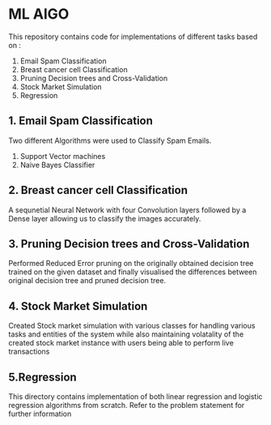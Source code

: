 # ML AlGO
This repository contains code for implementations of different tasks based on :
1. Email Spam Classification
2. Breast cancer cell Classification
3. Pruning Decision trees and Cross-Validation
4. Stock Market Simulation
5. Regression

## 1. Email Spam Classification
Two different Algorithms were used to Classify Spam Emails.
1. Support Vector machines 
2. Naive Bayes Classifier

## 2. Breast cancer cell Classification
A sequnetial Neural Network with four Convolution layers followed by a Dense layer allowing us to classify the images accurately.

## 3. Pruning Decision trees and Cross-Validation
Performed Reduced Error pruning on the originally obtained decision tree trained on the given dataset and finally visualised the differences between original decision tree and pruned decision tree.

## 4. Stock Market Simulation
Created Stock market simulation with various classes for handling various tasks and entities of the system while also maintaining volatality of the created stock market instance with users being able to perform live transactions 

## 5.Regression
This directory contains implementation of both linear regression and logistic regression algorithms from scratch. Refer to the problem statement for further information
